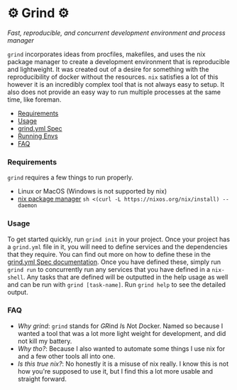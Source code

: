 # ⚙️  Grind ⚙️

*Fast, reproducible, and concurrent development environment and process manager*

`grind` incorporates ideas from procfiles, makefiles, and uses the nix package
manager to create a development environment that is reproducible and lightweight.
It was created out of a desire for something with the reproducibility of docker
without the resources. `nix` satisfies a lot of this however it is an incredibly
complex tool that is not always easy to setup. It also does not provide an easy
way to run multiple processes at the same time, like foreman.

- [Requirements](#requirements)
- [Usage](#usage)
- [grind.yml Spec](/docs/grind_spec.md)
- [Running Envs](/docs/running_env.md)
- [FAQ](#faq)

### Requirements
`grind` requires a few things to run properly.

- Linux or MacOS (Windows is not supported by nix)
- [nix package manager](https://nixos.org/download.html) `sh <(curl -L https://nixos.org/nix/install) --daemon`

### Usage
To get started quickly, run `grind init` in your project. Once your project has 
a `grind.yml` file in it, you will need to define services and the dependencies 
that they require. You can find out more on how to define these in the 
[grind.yml Spec documentation](/docs/grind_spec.md). Once you have defined these, 
simply run `grind run` to concurrently run any services that you have defined 
in a `nix-shell`. Any tasks that are defined will be outputted in the help usage 
as well and can be run with `grind [task-name]`. Run `grind help` to see the 
detailed output.

### FAQ

- *Why grind*: `grind` stands for *GR*ind *I*s *N*ot *D*ocker. Named so because
  I wanted a tool that was a lot more light weight for development, and did not
  kill my battery.
- *Why tho?*: Because I also wanted to automate some things I use nix for and a
  few other tools all into one.
- *Is this true nix?*: No honestly it is a misuse of nix really. I know this is 
  not how you're supposed to use it, but I find this a lot more usable and 
  straight forward.
